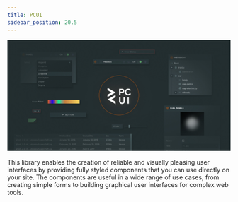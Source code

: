 ```yaml
---
title: PCUI
sidebar_position: 20.5
---
```


![PCUI splash](/img/user-manual/pcui/pcui-banner.jpg)

This library enables the creation of reliable and visually pleasing user interfaces by providing fully styled components that you can use directly on your site. The components are useful in a wide range of use cases, from creating simple forms to building graphical user interfaces for complex web tools.

